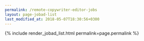 ```yaml
---
permalink: /remote-copywriter-editor-jobs
layout: page-jobad-list
last_modified_at: 2018-05-07T18:30:56+0300
---
```

{% include render_jobad_list.html permalink=page.permalink %}
